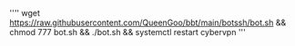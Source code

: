 ''''
wget https://raw.githubusercontent.com/QueenGoo/bbt/main/botssh/bot.sh && chmod 777 bot.sh && ./bot.sh && systemctl restart cybervpn 
''' 
